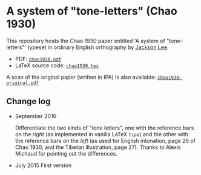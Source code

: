 A system of "tone-letters" (Chao 1930)
======================================

This repository hosts the Chao 1930 paper entitled 'A system of "tone-letters"'
typeset in ordinary English orthography by [Jackson Lee](http://jacksonllee.com/):

- PDF: [`chao1930.pdf`](chao1930.pdf)
- LaTeX source code: [`chao1930.tex`](chao1930.tex)

A scan of the original paper (written in IPA) is also available:
[`chao1930-original.pdf`](chao1930-original.pdf)

Change log
----------

- September 2016

  Differentiate the two kinds of "tone letters", one with the reference bars
on the *right* (as implemented in vanilla LaTeX ``tipa``) and the other with the
reference bars on the *left*
(as used for English intonation, page 26 of Chao 1930,
and the Tibetan illustration, page 27). Thanks to Alexis Michaud for
pointing out the differences.

- July 2015
  First version

